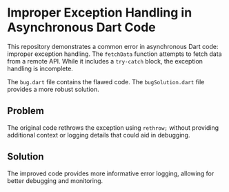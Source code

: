 # Improper Exception Handling in Asynchronous Dart Code

This repository demonstrates a common error in asynchronous Dart code: improper exception handling.  The `fetchData` function attempts to fetch data from a remote API. While it includes a `try-catch` block, the exception handling is incomplete.

The `bug.dart` file contains the flawed code.  The `bugSolution.dart` file provides a more robust solution.

## Problem

The original code rethrows the exception using `rethrow;` without providing additional context or logging details that could aid in debugging.

## Solution

The improved code provides more informative error logging, allowing for better debugging and monitoring.